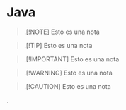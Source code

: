 # Java

> .[!NOTE]
> Esto es una nota

> .[!TIP]
> Esto es una nota

> .[!IMPORTANT]
> Esto es una nota

> .[!WARNING]
> Esto es una nota

> .[!CAUTION]
> Esto es una nota 

.
